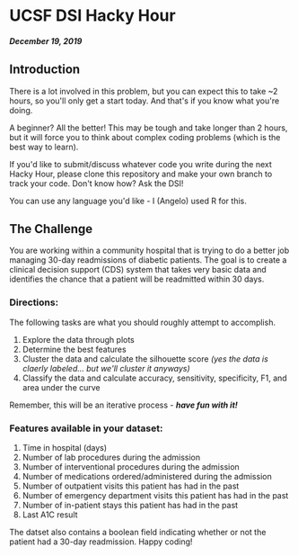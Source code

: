 # UCSF DSI Hacky Hour
##### December 19, 2019

## Introduction

There is a lot involved in this problem, but you can expect this to take ~2 hours, so you'll only get a start today. And that's if you know what you're doing.

A beginner? All the better! This may be tough and take longer than 2 hours, but it will force you to think about complex coding problems (which is the best way to learn).

If you'd like to submit/discuss whatever code you write during the next Hacky Hour, please clone this repository and make your own branch to track your code. Don't know how? Ask the DSI!

You can use any language you'd like - I (Angelo) used R for this.

## The Challenge

You are working within a community hospital that is trying to do a better job managing 30-day readmissions of diabetic patients.  The goal is to create a clinical decision support (CDS) system that takes very basic data and identifies the chance that a patient will be readmitted within 30 days.

### Directions:

The following tasks are what you should roughly attempt to accomplish.

1. Explore the data through plots
2. Determine the best features
3. Cluster the data and calculate the silhouette score _(yes the data is claerly labeled... but we'll cluster it anyways)_
4. Classify the data and calculate accuracy, sensitivity, specificity, F1, and area under the curve

Remember, this will be an iterative process - **_have fun with it!_**

### Features available in your dataset:

1. Time in hospital (days)
2. Number of lab procedures during the admission
3. Number of interventional procedures during the admission
4. Number of medications ordered/administered during the admission
5. Number of outpatient visits this patient has had in the past
6. Number of emergency department visits this patient has had in the past
7. Number of in-patient stays this patient has had in the past
8. Last A1C result

The datset also contains a boolean field indicating whether or not the patient had a 30-day readmission. Happy coding!